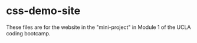 # css-demo-site
These files are for the website in the "mini-project" in Module 1 of the UCLA coding bootcamp.
